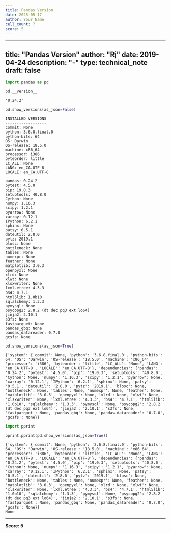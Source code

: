```yaml
---
title: Pandas Version
date: 2025-05-17
author: Your Name
cell_count: 7
score: 5
---
```


---
title: "Pandas Version"
author: "Rj"
date: 2019-04-24
description: "-"
type: technical_note
draft: false
---

```python
import pandas as pd
```


```python
pd.__version__
```




    '0.24.2'




```python
pd.show_versions(as_json=False)
```

    
    INSTALLED VERSIONS
    ------------------
    commit: None
    python: 3.6.8.final.0
    python-bits: 64
    OS: Darwin
    OS-release: 18.5.0
    machine: x86_64
    processor: i386
    byteorder: little
    LC_ALL: None
    LANG: en_CA.UTF-8
    LOCALE: en_CA.UTF-8
    
    pandas: 0.24.2
    pytest: 4.5.0
    pip: 19.0.3
    setuptools: 40.8.0
    Cython: None
    numpy: 1.16.3
    scipy: 1.2.1
    pyarrow: None
    xarray: 0.12.1
    IPython: 6.2.1
    sphinx: None
    patsy: 0.5.1
    dateutil: 2.8.0
    pytz: 2019.1
    blosc: None
    bottleneck: None
    tables: None
    numexpr: None
    feather: None
    matplotlib: 3.0.3
    openpyxl: None
    xlrd: None
    xlwt: None
    xlsxwriter: None
    lxml.etree: 4.3.3
    bs4: 4.7.1
    html5lib: 1.0b10
    sqlalchemy: 1.3.3
    pymysql: None
    psycopg2: 2.8.2 (dt dec pq3 ext lo64)
    jinja2: 2.10.1
    s3fs: None
    fastparquet: None
    pandas_gbq: None
    pandas_datareader: 0.7.0
    gcsfs: None



```python
pd.show_versions(as_json=True)
```

    {'system': {'commit': None, 'python': '3.6.8.final.0', 'python-bits': 64, 'OS': 'Darwin', 'OS-release': '18.5.0', 'machine': 'x86_64', 'processor': 'i386', 'byteorder': 'little', 'LC_ALL': 'None', 'LANG': 'en_CA.UTF-8', 'LOCALE': 'en_CA.UTF-8'}, 'dependencies': {'pandas': '0.24.2', 'pytest': '4.5.0', 'pip': '19.0.3', 'setuptools': '40.8.0', 'Cython': None, 'numpy': '1.16.3', 'scipy': '1.2.1', 'pyarrow': None, 'xarray': '0.12.1', 'IPython': '6.2.1', 'sphinx': None, 'patsy': '0.5.1', 'dateutil': '2.8.0', 'pytz': '2019.1', 'blosc': None, 'bottleneck': None, 'tables': None, 'numexpr': None, 'feather': None, 'matplotlib': '3.0.3', 'openpyxl': None, 'xlrd': None, 'xlwt': None, 'xlsxwriter': None, 'lxml.etree': '4.3.3', 'bs4': '4.7.1', 'html5lib': '1.0b10', 'sqlalchemy': '1.3.3', 'pymysql': None, 'psycopg2': '2.8.2 (dt dec pq3 ext lo64)', 'jinja2': '2.10.1', 's3fs': None, 'fastparquet': None, 'pandas_gbq': None, 'pandas_datareader': '0.7.0', 'gcsfs': None}}



```python
import pprint
```


```python
pprint.pprint(pd.show_versions(as_json=True))
```

    {'system': {'commit': None, 'python': '3.6.8.final.0', 'python-bits': 64, 'OS': 'Darwin', 'OS-release': '18.5.0', 'machine': 'x86_64', 'processor': 'i386', 'byteorder': 'little', 'LC_ALL': 'None', 'LANG': 'en_CA.UTF-8', 'LOCALE': 'en_CA.UTF-8'}, 'dependencies': {'pandas': '0.24.2', 'pytest': '4.5.0', 'pip': '19.0.3', 'setuptools': '40.8.0', 'Cython': None, 'numpy': '1.16.3', 'scipy': '1.2.1', 'pyarrow': None, 'xarray': '0.12.1', 'IPython': '6.2.1', 'sphinx': None, 'patsy': '0.5.1', 'dateutil': '2.8.0', 'pytz': '2019.1', 'blosc': None, 'bottleneck': None, 'tables': None, 'numexpr': None, 'feather': None, 'matplotlib': '3.0.3', 'openpyxl': None, 'xlrd': None, 'xlwt': None, 'xlsxwriter': None, 'lxml.etree': '4.3.3', 'bs4': '4.7.1', 'html5lib': '1.0b10', 'sqlalchemy': '1.3.3', 'pymysql': None, 'psycopg2': '2.8.2 (dt dec pq3 ext lo64)', 'jinja2': '2.10.1', 's3fs': None, 'fastparquet': None, 'pandas_gbq': None, 'pandas_datareader': '0.7.0', 'gcsfs': None}}
    None



---
**Score: 5**